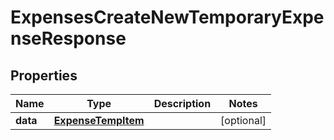 

# ExpensesCreateNewTemporaryExpenseResponse


## Properties

| Name | Type | Description | Notes |
|------------ | ------------- | ------------- | -------------|
|**data** | [**ExpenseTempItem**](ExpenseTempItem.md) |  |  [optional] |




